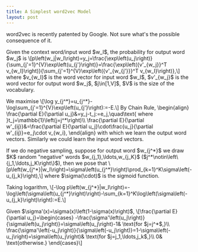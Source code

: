 ```yaml
---
title: A Simplest word2vec Model
layout: post
---
```


<script type="text/javascript" src="https://cdn.mathjax.org/mathjax/latest/MathJax.js?config=TeX-AMS-MML_HTMLorMML"></script>
<script type="text/x-mathjax-config">MathJax.Hub.Config({tex2jax: {inlineMath: [['$','$'], ['\\(','\\)']]}});</script>

word2vec is recently patented by Google. Not sure what's the possible consequence of it.

<p>Given the context word/input word $w_I$, the probability for output word $w_j$ is
\[p\left(w_j|w_I\right)=y_j=\frac{\exp\left(u_j\right)}{\sum_{j'=1}^{V}\exp\left(u_{j'}\right)}=\frac{\exp\left({v'_{w_j}}^T v_{w_I}\right)}{\sum_{j'=1}^{V}\exp\left({v'_{w_{j'}}}^T v_{w_I}\right)},\]
where $v_{w_I}$ is the word vector for input word $w_I$, $v'_{w_j}$ is the word vector for output word $w_j$, $j\in[1,V]$, $V$ is the size of the vocabulary.</p>

<p>We maximise
\[\log y_{j^*}=u_{j^*}-\log\sum_{j'=1}^{V}\exp\left(u_{j'}\right):=-E.\]
By Chain Rule,
\begin{align}
\frac{\partial E}{\partial u_j}&=y_j-t_j:=e_j,\quad\text{ where }t_j=\mathbb{1}\left(j=j^*\right)\\
\frac{\partial E}{\partial w'_{ij}}&=\frac{\partial E}{\partial u_j}\cdot\frac{u_j}{\partial w'_{ij}}=e_j\cdot v_{w_i},
\end{align}
with which we learn the output word vectors. Similarly we could learn the input word vectors.</p>

<p>If we do negative sampling, suppose for output word $w_{j^*}$ we draw $K$ random "negative" words $w_{j_1},\ldots,w_{j_K}$ ($j^*\notin\left\{j_1,\ldots,j_K\right\}$), then we pose that
\[p\left(w_{j^*}|w_I\right)=\sigma\left(u_{j^*}\right)\prod_{k=1}^K\sigma\left(-u_{j_k}\right),\]
where $\sigma(\cdot)$ is the sigmoid function.</p>

<p>Taking logarithm,
\[-\log p\left(w_{j^*}|w_I\right)=-\log\left(\sigma\left(u_{j^*}\right)\right)-\sum_{k=1}^K\log\left(\sigma\left(-u_{j_k}\right)\right):=E.\]</p>

<p>Given $\sigma'(x)=\sigma(x)\left(1-\sigma(x)\right)$,
\[\frac{\partial E}{\partial u_j}=\begin{cases}
-\frac{\sigma'\left(u_j\right)}{\sigma\left(u_j\right)}=\sigma\left(u_j\right)-1& \text{for $j=j^*$,}\\
\frac{\sigma'\left(-u_j\right)}{\sigma\left(-u_j\right)}=1-\sigma\left(-u_j\right)=\sigma\left(u_j\right)& \text{for $j=j_1,\ldots,j_k$,}\\
0& \text{otherwise.}
\end{cases}\]</p>